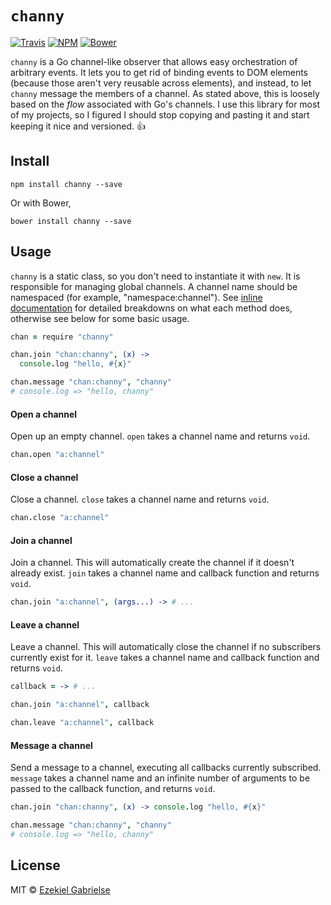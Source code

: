 # `channy`
[![Travis](https://img.shields.io/travis/ezekg/channy.svg?style=flat-square)](https://travis-ci.org/ezekg/channy)
[![NPM](https://img.shields.io/npm/v/channy.svg?style=flat-square)](https://www.npmjs.com/package/channy)
[![Bower](https://img.shields.io/bower/v/channy.svg?style=flat-square)](http://bower.io/search/?q=channy)

`channy` is a Go channel-like observer that allows easy orchestration of arbitrary
events. It lets you to get rid of binding events to DOM elements (because those
aren't very reusable across elements), and instead, to let `channy` message the
members of a channel. As stated above, this is loosely based on the _flow_ associated
with Go's channels. I use this library for most of my projects, so I figured I
should stop copying and pasting it and start keeping it nice and versioned. :+1:

## Install
```
npm install channy --save
```

Or with Bower,
```
bower install channy --save
```

## Usage
`channy` is a static class, so you don't need to instantiate it with `new`. It
is responsible for managing global channels. A channel name should be namespaced
(for example, "namespace:channel"). See [inline documentation](src/channy.coffee)
for detailed breakdowns on what each method does, otherwise see below for
some basic usage.

```coffee
chan = require "channy"

chan.join "chan:channy", (x) ->
  console.log "hello, #{x}"

chan.message "chan:channy", "channy"
# console.log => "hello, channy"
```

#### Open a channel
Open up an empty channel. `open` takes a channel name and returns `void`.

```coffee
chan.open "a:channel"
```

#### Close a channel
Close a channel. `close` takes a channel name and returns `void`.

```coffee
chan.close "a:channel"
```

#### Join a channel
Join a channel. This will automatically create the channel if it doesn't already
exist. `join` takes a channel name and callback function and returns
`void`.

```coffee
chan.join "a:channel", (args...) -> # ...
```

#### Leave a channel
Leave a channel. This will automatically close the channel if no subscribers
currently exist for it. `leave` takes a channel name and callback function
and returns `void`.

```coffee
callback = -> # ...

chan.join "a:channel", callback

chan.leave "a:channel", callback
```

#### Message a channel
Send a message to a channel, executing all callbacks currently subscribed.
`message` takes a channel name and an infinite number of arguments to be
passed to the callback function, and returns `void`.

```coffee
chan.join "chan:channy", (x) -> console.log "hello, #{x}"

chan.message "chan:channy", "channy"
# console.log => "hello, channy"
```

## License
MIT © [Ezekiel Gabrielse](https://github.com/ezekg)
